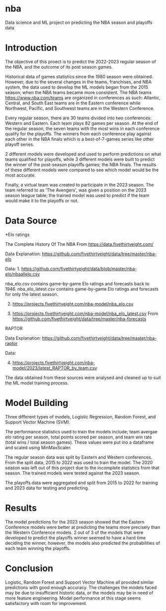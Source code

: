 # nba
Data science and ML project on predicting the NBA season and playoffs data
# Introduction
The objective of this proect is to predict the 2022-2023 regular season of the NBA, and the outcome of its post season games. 

Historical data of games statistics since the 1980 season were obtained. However, due to the several changes in the teams, franchises, and NBA system, the data used to develop the ML models began from the 2015 season; when the NBA teams became more consistent. The NBA teams https://www.nba.com/teams are organized in conferences as such: Atlantic, Central, and South East teams are in the Eastern conference while Northwest, Pacific, and Southwest teams are in the Western Conference.

Every regular season, there are 30 teams divided into two conferences: Western and Eastern. Each team plays 82 games per season. At the end of the regular season, the seven teams with the most wins in each conference qualify for the playoffs. The winners from each conference play against each other in the NBA finals which is a best-of-7-games series like other playoff series.

2 different models were developed and used to perform predictions on what teams qualified for playoffs, while 3 different models were built to predict the winner of the post-season playoffs games; the NBA finals. The results of these different models were compared to see which model would be the most accurate.

Finally, a virtual team was created to participate in the 2023 season. The team referred to as 'The Avengers', was given a position on the 2023 season league table; the trained model was used to predict if the team would make it to the playoffs or not.
# Data Source
*Elo ratings

The Complete History Of The NBA From https://data.fivethirtyeight.com/

Data Explanation: https://github.com/fivethirtyeight/data/tree/master/nba-elo

Data: 1. https://github.com/fivethirtyeight/data/blob/master/nba-elo/nbaallelo.csv

nba_elo.csv contains game-by-game Elo ratings and forecasts back to 1946. nba_elo_latest.csv contains game-by-game Elo ratings and forecasts for only the latest season.

2. https://projects.fivethirtyeight.com/nba-model/nba_elo.csv

3. https://projects.fivethirtyeight.com/nba-model/nba_elo_latest.csv From https://github.com/fivethirtyeight/data/tree/master/nba-forecasts

RAPTOR

Data Explanation: https://github.com/fivethirtyeight/data/tree/master/nba-raptor

Data:

4. https://projects.fivethirtyeight.com/nba-model/2023/latest_RAPTOR_by_team.csv

The data obtained from these sources were analysed and cleaned up to suit the ML model training process.
# Model Building
Three different types of models, Logistic Regression, Random Forest, and Support Vector Machine (SVM).

The performance statistics used to train the models include; team avergae elo rating per season, total points scored per season, and team win rate (total wins / total season games). These values were put ino a dataframe and scaled using MinMaxScaler.

The regular season data was split by Eastern and Western conferences. From the split data, 2015 to 2022 was used to train the model. The 2020 season was left out of this project due to the incomplete statistics from that season. The trained models were tested against the 2023 season.

The playoffs data were aggregated and split from 2015 to 2022 for training and 2023 data for testing and predicting.
# Results
The model predictions for the 2023 season showed that the Eastern Conference models were better at predicting the teams more precisely than the Western Conference models. 2 out of 3 of the models that were developed to predict the playoffs winner seemed to have a hard time deciding the winner, however, the models also predicted the probabilities of each team winning the playoffs.
# Conclusion
Logistic, Random Forest and Support Vector Machine all provided similar predictions with good enough accuracy. The challenges the models faced may be due to insufficient historic data, or the models may be in need of more feature engineering. Model performance at this stage seems satisfactory with room for improvement.
